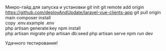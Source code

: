 Микро-гайд для запуска и установки
git init
git remote add origin https://github.com/deployAndUpdate/laravel-vue-clients-app
git pull origin main
composer install    
copy .env.example .env    
php artisan generate:key
npm install     
php artisan migrate
php artisan db:seed
php artisan serve
npm run dev

Удачного тестирования!
